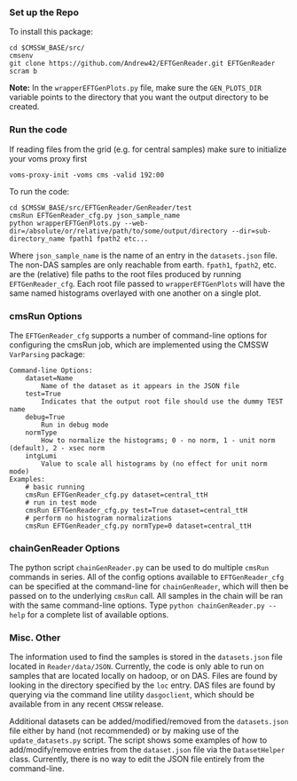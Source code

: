 ### Set up the Repo
To install this package:

    cd $CMSSW_BASE/src/
    cmsenv
    git clone https://github.com/Andrew42/EFTGenReader.git EFTGenReader
    scram b
**Note:** In the `wrapperEFTGenPlots.py` file, make sure the `GEN_PLOTS_DIR` variable points to the directory that you want the output directory to be created.

### Run the code
If reading files from the grid (e.g. for central samples) make sure to initialize your voms proxy first
    
    voms-proxy-init -voms cms -valid 192:00

To run the code:

    cd $CMSSW_BASE/src/EFTGenReader/GenReader/test
    cmsRun EFTGenReader_cfg.py json_sample_name
    python wrapperEFTGenPlots.py --web-dir=/absolute/or/relative/path/to/some/output/directory --dir=sub-directory_name fpath1 fpath2 etc...

Where `json_sample_name` is the name of an entry in the `datasets.json` file. The non-DAS samples are only reachable from earth. `fpath1`, `fpath2`, etc. are the (relative) file paths to the root files produced by running `EFTGenReader_cfg`. Each root file passed to `wrapperEFTGenPlots` will have the same named histograms overlayed with one another on a single plot.

### cmsRun Options
The `EFTGenReader_cfg` supports a number of command-line options for configuring the cmsRun job, which are implemented using the CMSSW `VarParsing` package:
```
Command-line Options:
    dataset=Name
        Name of the dataset as it appears in the JSON file
    test=True
        Indicates that the output root file should use the dummy TEST name
    debug=True
        Run in debug mode
    normType
        How to normalize the histograms; 0 - no norm, 1 - unit norm (default), 2 - xsec norm
    intgLumi
        Value to scale all histograms by (no effect for unit norm mode)
Examples:
    # basic running
    cmsRun EFTGenReader_cfg.py dataset=central_ttH
    # run in test mode
    cmsRun EFTGenReader_cfg.py test=True dataset=central_ttH
    # perform no histogram normalizations
    cmsRun EFTGenReader_cfg.py normType=0 dataset=central_ttH
```

### chainGenReader Options
The python script `chainGenReader.py` can be used to do multiple `cmsRun` commands in series. All of the config options available to `EFTGenReader_cfg` can be specified at the command-line for `chainGenReader`, which will then be passed on to the underlying `cmsRun` call. All samples in the chain will be ran with the same command-line options. Type `python chainGenReader.py --help` for a complete list of available options.

### Misc. Other
The information used to find the samples is stored in the `datasets.json` file located in `Reader/data/JSON`. Currently, the code is only able to run on samples that are located locally on hadoop, or on DAS. Files are found by looking in the directory specified by the `loc` entry. DAS files are found by querying via the command line utility `dasgoclient`, which should be available from in any recent `CMSSW` release.

Additional datasets can be added/modified/removed from the `datasets.json` file either by hand (not recommended) or by making use of the `update_datasets.py` script. The script shows some examples of how to add/modify/remove entries from the `dataset.json` file via the `DatasetHelper` class. Currently, there is no way to edit the JSON file entirely from the command-line.
